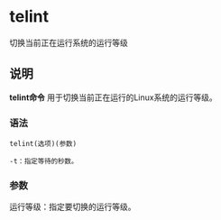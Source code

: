 telint
===

切换当前正在运行系统的运行等级

## 说明

**telint命令** 用于切换当前正在运行的Linux系统的运行等级。

### 语法  

```
telint(选项)(参数)
```

  

```
-t：指定等待的秒数。
```

### 参数  

运行等级：指定要切换的运行等级。


